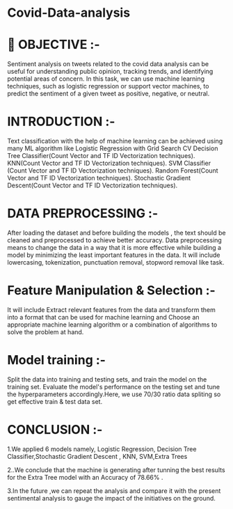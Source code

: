 # Covid-Data-analysis

# 🎯 OBJECTIVE :-

Sentiment analysis on tweets related to the covid data analysis can be useful for understanding public opinion, tracking trends, and identifying potential areas of concern. In this task, we can use machine learning techniques, such as logistic regression or support vector machines, to predict the sentiment of a given tweet as positive, negative, or neutral.

# INTRODUCTION :-

Text classification with the help of machine learning can be achieved using many ML algorithm like Logistic Regression with Grid Search CV
Decision Tree Classifier(Count Vector and TF ID Vectorization techniques).
KNN(Count Vector and TF ID Vectorization techniques).
SVM Classifier (Count Vector and TF ID Vectorization techniques).
Random Forest(Count Vector and TF ID Vectorization techniques).
Stochastic Gradient Descent(Count Vector and TF ID Vectorization techniques).


# DATA PREPROCESSING :-

After loading the dataset and before building the models , the text should be cleaned and preprocessed to achieve better accuracy. Data preprocessing means to change the data in a way that it is more effective while building a model by minimizing the least important features in the data. It will include lowercasing, tokenization, punctuation removal, stopword removal like task.

# Feature Manipulation & Selection :-

It will include Extract relevant features from the data and transform them into a format that can be used for machine learning and Choose an appropriate machine learning algorithm or a combination of algorithms to solve the problem at hand.

# Model training :-

Split the data into training and testing sets, and train the model on the training set. Evaluate the model's performance on the testing set and tune the hyperparameters accordingly.Here, we use 70/30 ratio data spliting so get effective train & test data set.

# CONCLUSION :-

1.We applied 6 models namely, Logistic Regression, Decision Tree Classifier,Stochastic Gradient Descent , KNN, SVM,Extra Trees 

2..We conclude that the machine is generating after tunning the best results for the Extra Tree model with an Accuracy of 78.66% .

3.In the future ,we can repeat the analysis and compare it with the present sentimental analysis to gauge the impact of the initiatives on the ground.
